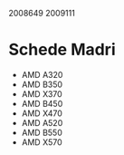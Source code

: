 2008649
2009111

# Schede Madri
* AMD A320
* AMD B350	
* AMD X370	
* AMD B450	
* AMD X470
* AMD A520
* AMD B550
* AMD X570